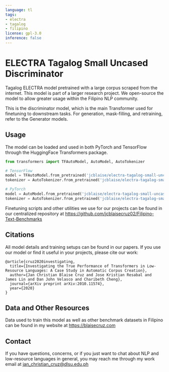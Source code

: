 ```yaml
---
language: tl
tags:
- electra
- tagalog
- filipino
license: gpl-3.0
inference: false
---
```


# ELECTRA Tagalog Small Uncased Discriminator
Tagalog ELECTRA model pretrained with a large corpus scraped from the internet. This model is part of a larger research project. We open-source the model to allow greater usage within the Filipino NLP community.

This is the discriminator model, which is the main Transformer used for finetuning to downstream tasks. For generation, mask-filling, and retraining, refer to the Generator models.

## Usage
The model can be loaded and used in both PyTorch and TensorFlow through the HuggingFace Transformers package.

```python
from transformers import TFAutoModel, AutoModel, AutoTokenizer

# TensorFlow
model = TFAutoModel.from_pretrained('jcblaise/electra-tagalog-small-uncased-discriminator', from_pt=True)
tokenizer = AutoTokenizer.from_pretrained('jcblaise/electra-tagalog-small-uncased-discriminator', do_lower_case=False)

# PyTorch
model = AutoModel.from_pretrained('jcblaise/electra-tagalog-small-uncased-discriminator')
tokenizer = AutoTokenizer.from_pretrained('jcblaise/electra-tagalog-small-uncased-discriminator', do_lower_case=False)
```
Finetuning scripts and other utilities we use for our projects can be found in our centralized repository at https://github.com/jcblaisecruz02/Filipino-Text-Benchmarks

## Citations
All model details and training setups can be found in our papers. If you use our model or find it useful in your projects, please cite our work:

```
@article{cruz2020investigating,
  title={Investigating the True Performance of Transformers in Low-Resource Languages: A Case Study in Automatic Corpus Creation},
  author={Jan Christian Blaise Cruz and Jose Kristian Resabal and James Lin and Dan John Velasco and Charibeth Cheng},
  journal={arXiv preprint arXiv:2010.11574},
  year={2020}
}
```

## Data and Other Resources
Data used to train this model as well as other benchmark datasets in Filipino can be found in my website at https://blaisecruz.com

## Contact
If you have questions, concerns, or if you just want to chat about NLP and low-resource languages in general, you may reach me through my work email at jan_christian_cruz@dlsu.edu.ph
